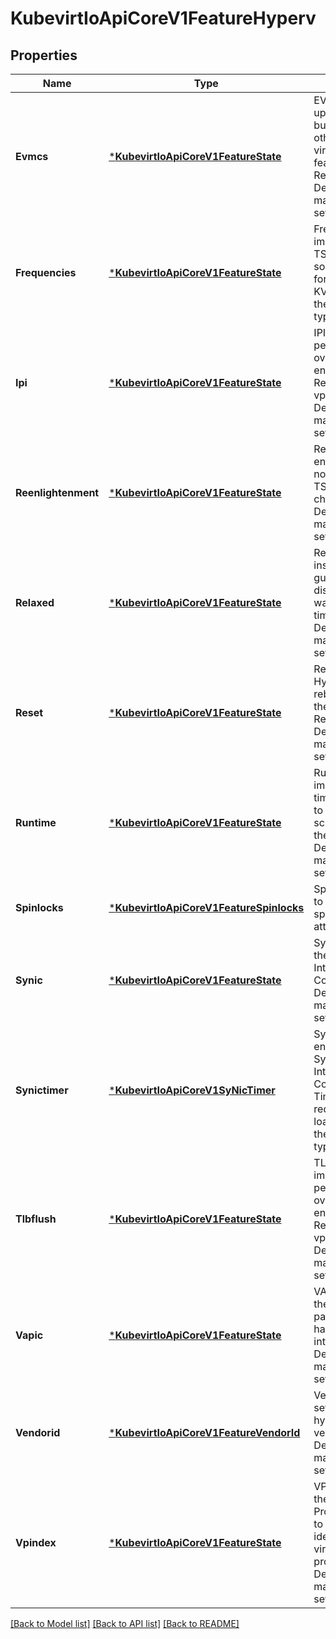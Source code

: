 # KubevirtIoApiCoreV1FeatureHyperv

## Properties
Name | Type | Description | Notes
------------ | ------------- | ------------- | -------------
**Evmcs** | [***KubevirtIoApiCoreV1FeatureState**](kubevirt.io.api.core.v1.FeatureState.md) | EVMCS Speeds up L2 vmexits, but disables other virtualization features. Requires vapic. Defaults to the machine type setting. | [optional] [default to null]
**Frequencies** | [***KubevirtIoApiCoreV1FeatureState**](kubevirt.io.api.core.v1.FeatureState.md) | Frequencies improves the TSC clock source handling for Hyper-V on KVM. Defaults to the machine type setting. | [optional] [default to null]
**Ipi** | [***KubevirtIoApiCoreV1FeatureState**](kubevirt.io.api.core.v1.FeatureState.md) | IPI improves performances in overcommited environments. Requires vpindex. Defaults to the machine type setting. | [optional] [default to null]
**Reenlightenment** | [***KubevirtIoApiCoreV1FeatureState**](kubevirt.io.api.core.v1.FeatureState.md) | Reenlightenment enables the notifications on TSC frequency changes. Defaults to the machine type setting. | [optional] [default to null]
**Relaxed** | [***KubevirtIoApiCoreV1FeatureState**](kubevirt.io.api.core.v1.FeatureState.md) | Relaxed instructs the guest OS to disable watchdog timeouts. Defaults to the machine type setting. | [optional] [default to null]
**Reset** | [***KubevirtIoApiCoreV1FeatureState**](kubevirt.io.api.core.v1.FeatureState.md) | Reset enables Hyperv reboot/reset for the vmi. Requires synic. Defaults to the machine type setting. | [optional] [default to null]
**Runtime** | [***KubevirtIoApiCoreV1FeatureState**](kubevirt.io.api.core.v1.FeatureState.md) | Runtime improves the time accounting to improve scheduling in the guest. Defaults to the machine type setting. | [optional] [default to null]
**Spinlocks** | [***KubevirtIoApiCoreV1FeatureSpinlocks**](kubevirt.io.api.core.v1.FeatureSpinlocks.md) | Spinlocks allows to configure the spinlock retry attempts. | [optional] [default to null]
**Synic** | [***KubevirtIoApiCoreV1FeatureState**](kubevirt.io.api.core.v1.FeatureState.md) | SyNIC enables the Synthetic Interrupt Controller. Defaults to the machine type setting. | [optional] [default to null]
**Synictimer** | [***KubevirtIoApiCoreV1SyNicTimer**](kubevirt.io.api.core.v1.SyNICTimer.md) | SyNICTimer enables Synthetic Interrupt Controller Timers, reducing CPU load. Defaults to the machine type setting. | [optional] [default to null]
**Tlbflush** | [***KubevirtIoApiCoreV1FeatureState**](kubevirt.io.api.core.v1.FeatureState.md) | TLBFlush improves performances in overcommited environments. Requires vpindex. Defaults to the machine type setting. | [optional] [default to null]
**Vapic** | [***KubevirtIoApiCoreV1FeatureState**](kubevirt.io.api.core.v1.FeatureState.md) | VAPIC improves the paravirtualized handling of interrupts. Defaults to the machine type setting. | [optional] [default to null]
**Vendorid** | [***KubevirtIoApiCoreV1FeatureVendorId**](kubevirt.io.api.core.v1.FeatureVendorID.md) | VendorID allows setting the hypervisor vendor id. Defaults to the machine type setting. | [optional] [default to null]
**Vpindex** | [***KubevirtIoApiCoreV1FeatureState**](kubevirt.io.api.core.v1.FeatureState.md) | VPIndex enables the Virtual Processor Index to help windows identifying virtual processors. Defaults to the machine type setting. | [optional] [default to null]

[[Back to Model list]](../README.md#documentation-for-models) [[Back to API list]](../README.md#documentation-for-api-endpoints) [[Back to README]](../README.md)


